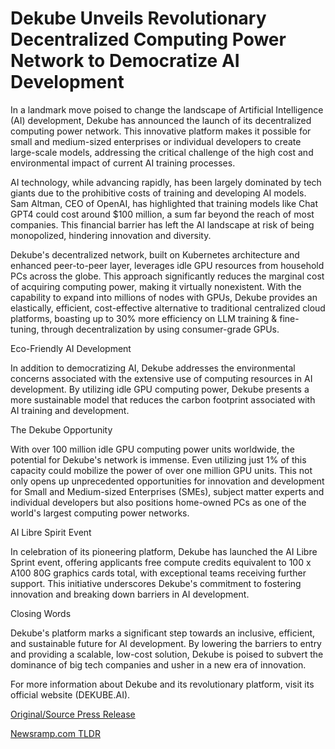 # Dekube Unveils Revolutionary Decentralized Computing Power Network to Democratize AI Development

In a landmark move poised to change the landscape of Artificial Intelligence (AI) development, Dekube has announced the launch of its decentralized computing power network. This innovative platform makes it possible for small and medium-sized enterprises or individual developers to create large-scale models, addressing the critical challenge of the high cost and environmental impact of current AI training processes.

AI technology, while advancing rapidly, has been largely dominated by tech giants due to the prohibitive costs of training and developing AI models. Sam Altman, CEO of OpenAI, has highlighted that training models like Chat GPT4 could cost around $100 million, a sum far beyond the reach of most companies. This financial barrier has left the AI landscape at risk of being monopolized, hindering innovation and diversity.

Dekube's decentralized network, built on Kubernetes architecture and enhanced peer-to-peer layer, leverages idle GPU resources from household PCs across the globe. This approach significantly reduces the marginal cost of acquiring computing power, making it virtually nonexistent. With the capability to expand into millions of nodes with GPUs, Dekube provides an elastically, efficient, cost-effective alternative to traditional centralized cloud platforms, boasting up to 30% more efficiency on LLM training & fine-tuning, through decentralization by using consumer-grade GPUs.

 

 Eco-Friendly AI Development

In addition to democratizing AI, Dekube addresses the environmental concerns associated with the extensive use of computing resources in AI development. By utilizing idle GPU computing power, Dekube presents a more sustainable model that reduces the carbon footprint associated with AI training and development.

The Dekube Opportunity

With over 100 million idle GPU computing power units worldwide, the potential for Dekube's network is immense. Even utilizing just 1% of this capacity could mobilize the power of over one million GPU units. This not only opens up unprecedented opportunities for innovation and development for Small and Medium-sized Enterprises (SMEs), subject matter experts and individual developers but also positions home-owned PCs as one of the world's largest computing power networks.

AI Libre Spirit Event

In celebration of its pioneering platform, Dekube has launched the AI Libre Sprint event, offering applicants free compute credits equivalent to 100 x A100 80G graphics cards total, with exceptional teams receiving further support. This initiative underscores Dekube's commitment to fostering innovation and breaking down barriers in AI development.

Closing Words

Dekube's platform marks a significant step towards an inclusive, efficient, and sustainable future for AI development. By lowering the barriers to entry and providing a scalable, low-cost solution, Dekube is poised to subvert the dominance of big tech companies and usher in a new era of innovation.

For more information about Dekube and its revolutionary platform, visit its official website (DEKUBE.AI). 

[Original/Source Press Release](https://blockchainwire.io/press-release/dekube-unveils-revolutionary-decentralized-computing-power-network-to-democratize-ai-development) 

[Newsramp.com TLDR](https://newsramp.com/None) 